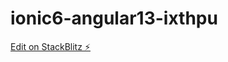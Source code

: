 # ionic6-angular13-ixthpu

[Edit on StackBlitz ⚡️](https://stackblitz.com/edit/ionic6-angular13-ixthpu)